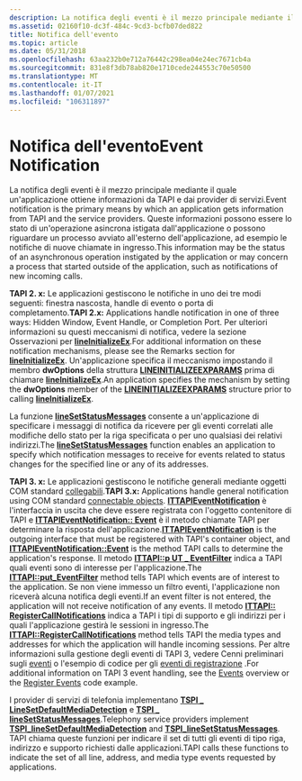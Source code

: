 ```yaml
---
description: La notifica degli eventi è il mezzo principale mediante il quale un'applicazione ottiene informazioni da TAPI e dai provider di servizi.
ms.assetid: 02160f10-dc3f-484c-9cd3-bcfb07ded822
title: Notifica dell'evento
ms.topic: article
ms.date: 05/31/2018
ms.openlocfilehash: 63aa232b0e712a76442c298ea04e24ec7671cb4a
ms.sourcegitcommit: 831e8f3db78ab820e1710cede244553c70e50500
ms.translationtype: MT
ms.contentlocale: it-IT
ms.lasthandoff: 01/07/2021
ms.locfileid: "106311897"
---
```

# <a name="event-notification"></a><span data-ttu-id="bd3f1-103">Notifica dell'evento</span><span class="sxs-lookup"><span data-stu-id="bd3f1-103">Event Notification</span></span>

<span data-ttu-id="bd3f1-104">La notifica degli eventi è il mezzo principale mediante il quale un'applicazione ottiene informazioni da TAPI e dai provider di servizi.</span><span class="sxs-lookup"><span data-stu-id="bd3f1-104">Event notification is the primary means by which an application gets information from TAPI and the service providers.</span></span> <span data-ttu-id="bd3f1-105">Queste informazioni possono essere lo stato di un'operazione asincrona istigata dall'applicazione o possono riguardare un processo avviato all'esterno dell'applicazione, ad esempio le notifiche di nuove chiamate in ingresso.</span><span class="sxs-lookup"><span data-stu-id="bd3f1-105">This information may be the status of an asynchronous operation instigated by the application or may concern a process that started outside of the application, such as notifications of new incoming calls.</span></span>

<span data-ttu-id="bd3f1-106">**TAPI 2. x:** Le applicazioni gestiscono le notifiche in uno dei tre modi seguenti: finestra nascosta, handle di evento o porta di completamento.</span><span class="sxs-lookup"><span data-stu-id="bd3f1-106">**TAPI 2.x:** Applications handle notification in one of three ways: Hidden Window, Event Handle, or Completion Port.</span></span> <span data-ttu-id="bd3f1-107">Per ulteriori informazioni su questi meccanismi di notifica, vedere la sezione Osservazioni per [**lineInitializeEx**](/windows/win32/api/tapi/nf-tapi-lineinitializeexa).</span><span class="sxs-lookup"><span data-stu-id="bd3f1-107">For additional information on these notification mechanisms, please see the Remarks section for [**lineInitializeEx**](/windows/win32/api/tapi/nf-tapi-lineinitializeexa).</span></span> <span data-ttu-id="bd3f1-108">Un'applicazione specifica il meccanismo impostando il membro **dwOptions** della struttura [**LINEINITIALIZEEXPARAMS**](/windows/win32/api/tapi/ns-tapi-lineinitializeexparams) prima di chiamare [**lineInitializeEx**](/windows/win32/api/tapi/nf-tapi-lineinitializeexa).</span><span class="sxs-lookup"><span data-stu-id="bd3f1-108">An application specifies the mechanism by setting the **dwOptions** member of the [**LINEINITIALIZEEXPARAMS**](/windows/win32/api/tapi/ns-tapi-lineinitializeexparams) structure prior to calling [**lineInitializeEx**](/windows/win32/api/tapi/nf-tapi-lineinitializeexa).</span></span>

<span data-ttu-id="bd3f1-109">La funzione [**lineSetStatusMessages**](/windows/win32/api/tapi/nf-tapi-linesetstatusmessages) consente a un'applicazione di specificare i messaggi di notifica da ricevere per gli eventi correlati alle modifiche dello stato per la riga specificata o per uno qualsiasi dei relativi indirizzi.</span><span class="sxs-lookup"><span data-stu-id="bd3f1-109">The [**lineSetStatusMessages**](/windows/win32/api/tapi/nf-tapi-linesetstatusmessages) function enables an application to specify which notification messages to receive for events related to status changes for the specified line or any of its addresses.</span></span>

<span data-ttu-id="bd3f1-110">**TAPI 3. x:** Le applicazioni gestiscono le notifiche generali mediante oggetti COM standard [collegabili](../com/events-in-com-and-connectable-objects.md).</span><span class="sxs-lookup"><span data-stu-id="bd3f1-110">**TAPI 3.x:** Applications handle general notification using COM standard [connectable objects](../com/events-in-com-and-connectable-objects.md).</span></span> <span data-ttu-id="bd3f1-111">[**ITTAPIEventNotification**](/windows/desktop/api/Tapi3if/nn-tapi3if-ittapieventnotification) è l'interfaccia in uscita che deve essere registrata con l'oggetto contenitore di TAPI e [**ITTAPIEventNotification:: Event**](/windows/desktop/api/Tapi3if/nf-tapi3if-ittapieventnotification-event) è il metodo chiamate TAPI per determinare la risposta dell'applicazione.</span><span class="sxs-lookup"><span data-stu-id="bd3f1-111">[**ITTAPIEventNotification**](/windows/desktop/api/Tapi3if/nn-tapi3if-ittapieventnotification) is the outgoing interface that must be registered with TAPI's container object, and [**ITTAPIEventNotification::Event**](/windows/desktop/api/Tapi3if/nf-tapi3if-ittapieventnotification-event) is the method TAPI calls to determine the application's response.</span></span> <span data-ttu-id="bd3f1-112">Il metodo [**ITTAPI::p UT \_ EventFilter**](/windows/desktop/api/tapi3if/nf-tapi3if-ittapi-put_eventfilter) indica a TAPI quali eventi sono di interesse per l'applicazione.</span><span class="sxs-lookup"><span data-stu-id="bd3f1-112">The [**ITTAPI::put\_EventFilter**](/windows/desktop/api/tapi3if/nf-tapi3if-ittapi-put_eventfilter) method tells TAPI which events are of interest to the application.</span></span> <span data-ttu-id="bd3f1-113">Se non viene immesso un filtro eventi, l'applicazione non riceverà alcuna notifica degli eventi.</span><span class="sxs-lookup"><span data-stu-id="bd3f1-113">If an event filter is not entered, the application will not receive notification of any events.</span></span> <span data-ttu-id="bd3f1-114">Il metodo [**ITTAPI:: RegisterCallNotifications**](/windows/desktop/api/tapi3if/nf-tapi3if-ittapi-registercallnotifications) indica a TAPI i tipi di supporto e gli indirizzi per i quali l'applicazione gestirà le sessioni in ingresso.</span><span class="sxs-lookup"><span data-stu-id="bd3f1-114">The [**ITTAPI::RegisterCallNotifications**](/windows/desktop/api/tapi3if/nf-tapi3if-ittapi-registercallnotifications) method tells TAPI the media types and addresses for which the application will handle incoming sessions.</span></span> <span data-ttu-id="bd3f1-115">Per altre informazioni sulla gestione degli eventi di TAPI 3, vedere Cenni preliminari sugli [eventi](events.md) o l'esempio di codice per gli [eventi di registrazione](register-events.md) .</span><span class="sxs-lookup"><span data-stu-id="bd3f1-115">For additional information on TAPI 3 event handling, see the [Events](events.md) overview or the [Register Events](register-events.md) code example.</span></span>

<span data-ttu-id="bd3f1-116">I provider di servizi di telefonia implementano [**TSPI \_ LineSetDefaultMediaDetection**](/windows/win32/api/tspi/nf-tspi-tspi_linesetdefaultmediadetection) e [**TSPI \_ lineSetStatusMessages**](/windows/win32/api/tspi/nf-tspi-tspi_linesetstatusmessages).</span><span class="sxs-lookup"><span data-stu-id="bd3f1-116">Telephony service providers implement [**TSPI\_lineSetDefaultMediaDetection**](/windows/win32/api/tspi/nf-tspi-tspi_linesetdefaultmediadetection) and [**TSPI\_lineSetStatusMessages**](/windows/win32/api/tspi/nf-tspi-tspi_linesetstatusmessages).</span></span> <span data-ttu-id="bd3f1-117">TAPI chiama queste funzioni per indicare il set di tutti gli eventi di tipo riga, indirizzo e supporto richiesti dalle applicazioni.</span><span class="sxs-lookup"><span data-stu-id="bd3f1-117">TAPI calls these functions to indicate the set of all line, address, and media type events requested by applications.</span></span>

 

 
